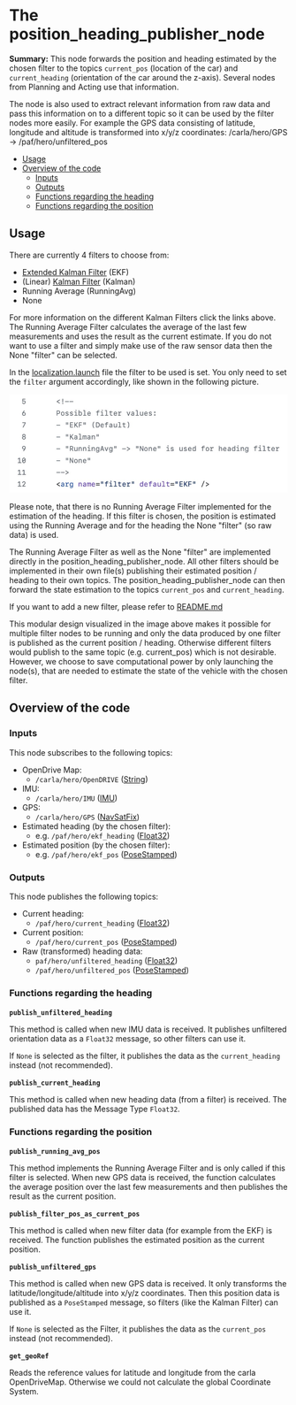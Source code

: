 # The position_heading_publisher_node

**Summary:** This node forwards the position and heading estimated by the chosen filter to the topics `current_pos` (location of the car) and `current_heading` (orientation of the car around the z-axis).
Several nodes from Planning and Acting use that information.

The node is also used to extract relevant information
from raw data and pass this information on to a different topic so it can be used by the filter nodes more easily.
For example the GPS data consisting of latitude, longitude and altitude is transformed into x/y/z coordinates: /carla/hero/GPS &rarr; /paf/hero/unfiltered_pos

- [Usage](#usage)
- [Overview of the code](#overview-of-the-code)
  - [Inputs](#inputs)
  - [Outputs](#outputs)
  - [Functions regarding the heading](#functions-regarding-the-heading)
  - [Functions regarding the position](#functions-regarding-the-position)

## Usage

There are currently 4 filters to choose from:

- [Extended Kalman Filter](extended_kalman_filter.md) (EKF)
- (Linear) [Kalman Filter](kalman_filter.md) (Kalman)
- Running Average (RunningAvg)
- None

For more information on the different Kalman Filters click the links above.
The Running Average Filter calculates the average of the last few measurements and uses the result as the current estimate.
If you do not want to use a filter and simply make use of the raw sensor data then the None "filter" can be selected.

In the [localization.launch](https://github.com/una-auxme/paf/blob/main/code/localization/launch/localization.launch) file the filter to be used is set.
You only need to set the `filter` argument accordingly, like shown in the following picture.

![Filter choice](../assets/localization/filter_choice.jpeg)

Please note, that there is no Running Average Filter implemented for the estimation of the heading.
If this filter is chosen, the position is estimated using the Running Average and for the heading the None "filter" (so raw data) is used.

The Running Average Filter as well as the None "filter" are implemented directly in the position_heading_publisher_node.
All other filters should be implemented in their own file(s) publishing their estimated position / heading to their own topics.
The position_heading_publisher_node can then forward the state estimation to the topics `current_pos` and `current_heading`.

If you want to add a new filter, please refer to [README.md](README.md#adding-a-new-filter)

This modular design visualized in the image above makes it possible for multiple filter nodes to be running and only the data produced by one filter is published as the current position / heading. Otherwise different filters would publish to the same topic (e.g. current_pos) which is not desirable.
However, we choose to save computational power by only launching the node(s), that are needed to estimate the state of the vehicle with the chosen filter.

## Overview of the code

### Inputs

This node subscribes to the following topics:

- OpenDrive Map:
  - `/carla/hero/OpenDRIVE` ([String](https://docs.ros.org/en/melodic/api/std_msgs/html/msg/String.html))
- IMU:
  - `/carla/hero/IMU` ([IMU](https://docs.ros.org/en/api/sensor_msgs/html/msg/Imu.html))
- GPS:
  - `/carla/hero/GPS` ([NavSatFix](http://docs.ros.org/en/melodic/api/std_msgs/html/msg/String.html))
- Estimated heading (by the chosen filter):
  - e.g. `/paf/hero/ekf_heading` ([Float32](http://docs.ros.org/en/noetic/api/std_msgs/html/msg/Float32.html))
- Estimated position (by the chosen filter):
  - e.g. `/paf/hero/ekf_pos` ([PoseStamped](http://docs.ros.org/en/noetic/api/geometry_msgs/html/msg/PoseStamped.html))

### Outputs

This node publishes the following topics:

- Current heading:
  - `/paf/hero/current_heading` ([Float32](http://docs.ros.org/en/noetic/api/std_msgs/html/msg/Float32.html))
- Current position:
  - `/paf/hero/current_pos` ([PoseStamped](http://docs.ros.org/en/noetic/api/geometry_msgs/html/msg/PoseStamped.html))
- Raw (transformed) heading data:
  - `paf/hero/unfiltered_heading` ([Float32](http://docs.ros.org/en/noetic/api/std_msgs/html/msg/Float32.html))
  - `/paf/hero/unfiltered_pos` ([PoseStamped](http://docs.ros.org/en/noetic/api/geometry_msgs/html/msg/PoseStamped.html))

### Functions regarding the heading

**`publish_unfiltered_heading`**

This method is called when new IMU data is received.
It publishes unfiltered orientation data as a `Float32` message, so other filters can use it.

If `None` is selected as the filter, it publishes the data as the `current_heading` instead (not recommended).

**`publish_current_heading`**

This method is called when new heading data (from a filter) is received.
The published data has the Message Type `Float32`.

### Functions regarding the position

**`publish_running_avg_pos`**

This method implements the Running Average Filter and is only called if this filter is selected.
When new GPS data is received, the function calculates the average position over the last few measurements and then publishes the result as the current position.

**`publish_filter_pos_as_current_pos`**

This method is called when new filter data (for example from the EKF) is received. The function publishes the estimated position as the current position.

**`publish_unfiltered_gps`**

This method is called when new GPS data is received.
It only transforms the latitude/longitude/altitude into x/y/z coordinates.
Then this position data is published as a `PoseStamped` message, so filters (like the Kalman Filter) can use it.

If `None` is selected as the Filter, it publishes the data as the `current_pos` instead (not recommended).

**`get_geoRef`**

Reads the reference values for latitude and longitude from the carla OpenDriveMap.
Otherwise we could not calculate the global Coordinate System.
